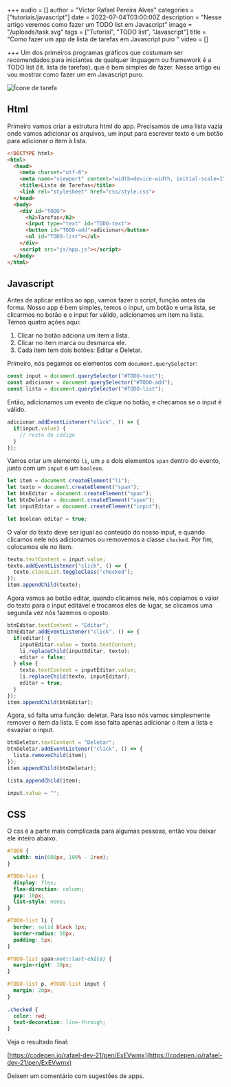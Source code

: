 +++
audio = []
author = "Victor Rafael Pereira Alves"
categories = ["tutoriais/javascript"]
date = 2022-07-04T03:00:00Z
description = "Nesse artigo veremos como fazer um TODO list em Javascript"
image = "/uploads/task.svg"
tags = ["Tutorial", "TODO list", "Javascript"]
title = "Como fazer um app de lista de tarefas em Javascript puro "
video = []

+++
Um dos primeiros programas gráficos que costumam ser recomendados para iniciantes de qualquer linguagem ou framework é a TODO list (lit. lista de tarefas), que é bem simples de fazer. Nesse artigo eu vou mostrar como fazer um em Javascript puro.

![Ícone de tarefa](/uploads/task.svg "Vamos lá")

## Html

Primeiro vamos criar a estrutura html do app. Precisamos de uma lista vazia onde vamos adicionar os arquivos, um input para escrever texto e um botão para adicionar o item à lista.

```html
<!DOCTYPE html>
<html>
  <head>
    <meta charset="utf-8">
    <meta name="viewport" content="width=device-width, initial-scale=1">
    <title>Lista de Tarefas</title>
    <link rel="stylesheet" href="css/style.css">
  </head>
  <body>
    <div id="TODO">
      <h2>Tarefas</h2>
      <input type="text" id="TODO-text">
      <button id="TODO-add">adicionar</button>
      <ul id="TODO-list"></ul>
    </div>
    <script src="js/app.js"></script>
  </body>
</html>
```

## Javascript

Antes de aplicar estilos ao app, vamos fazer o script, função antes da forma. Nosso app é bem simples, temos o input, um botão e uma lista, se clicarmos no botão e o input for válido, adicionamos um item na lista. Temos quatro ações aqui:

1. Clicar no botão adciona um item a lista.
2. Clicar no item marca ou desmarca ele.
3. Cada item tem dois botões: Editar e Deletar.

Primeiro, nós pegamos os elementos com `document.querySelector`:

```js
const input = document.querySelector("#TODO-text");
const adicionar = document.querySelector("#TODO-add");
const lista = document.querySelector("#TODO-list");
```

Então, adicionamos um evento de clique no botão, e checamos se o input é válido.

```js
adicionar.addEventListener("click", () => {
  if(input.value) {
    // resto do código
  }
});
```

Vamos criar um elemento `li`, um `p` e dois elementos `span` dentro do evento, junto com um `input` e um `boolean`.

```js
let item = document.createElement("li");
let texto = document.createElement("span");
let btnEditar = document.createElement("span");
let btnDeletar = document.createElement("span");
let inputEditar = document.createElement("input");

let boolean editar = true;
```

O valor do texto deve ser igual ao conteúdo do nosso input, e quando clicamos nele nós adicionamos ou removemos a classe `checked`. Por fim, colocamos ele no item.

```js
texto.textContent = input.value;
texto.addEventListener("click", () => {
  texto.classList.toggleClass("checked");
});
item.appendChild(texto);
```

Agora vamos ao botão editar, quando clicamos nele, nós copiamos o valor do texto para o input editável e trocamos eles de lugar, se clicamos uma segunda vez nós fazemos o oposto.

```js
btnEditar.textContent = "Editar";
btnEditar.addEventListener("click", () => {
  if(editar) {
    inputEditar.value = texto.textContent;
    li.replaceChild(inputEditar, texto);
    editar = false;
  } else {
    texto.textContent = inputEditar.value;
    li.replaceChild(texto, inputEditar);
    editar = true;
  }
});
item.appendChild(btnEditar);
```

Agora, só falta uma função: deletar. Para isso nós vamos simplesmente remover o item da lista. E com isso falta apenas adicionar o item a lista e esvaziar o input.

```js
btnDeletar.textContent = "Deletar";
btnDeletar.addEventListener("click", () => {
  lista.removeChild(item);
});
item.appendChild(btnDeletar);

lista.appendChild(item);

input.value = "";
```

## CSS

O css é a parte mais complicada para algumas pessoas, então vou deixar ele inteiro abaixo.

```css
#TODO {
  width: min(600px, 100% - 2rem);
}

#TODO-list {
  display: flex;
  flex-direction: column;
  gap: 10px;
  list-style: none;
}

#TODO-list li {
  border: solid black 1px;
  border-radius: 10px;
  padding: 5px;
}

#TODO-list span:not(:last-child) {
  margin-right: 10px;
}

#TODO-list p, #TODO-list input {
  margin: 20px;
}
  
.checked {
  color: red;
  text-decoration: line-through;
}
```

Veja o resultado final:

[https://codepen.io/rafael-dev-21/pen/ExEVwmx](https://codepen.io/rafael-dev-21/pen/ExEVwmx)

Deixem um comentário com sugestões de apps.
